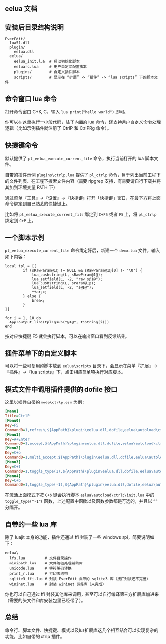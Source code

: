 eelua 文档
--------------------------------

## 安装后目录结构说明

```
EverEdit/
  lua51.dll
  plugin/
    eelua.dll
  eelua/
    eelua_init.lua  # 启动初始化脚本
    eeluarc.lua     # 用户自定义配置脚本
    plugins/        # 自定义插件脚本
    scripts/        # 显示在 “扩展” -> “插件” -> “lua scripts” 下的脚本文件
```

## 命令窗口 lua 命令

打开命令窗口 C+K, C，输入 `lua print("hello world")` 即可。

你可以在这里执行一小段代码，除了内置的 lua 命令，还支持用户自定义命令处理逻辑（比如示例插件就注册了 CtrlP 和 CtrlPRg 命令）。

## 快捷键命令

默认提供了 `pl_eelua_execute_current_file` 命令，执行当前打开的 lua 脚本文件。

自带的插件示例 `plugins\ctrlp.lua` 提供了 `pl_ctrlp` 命令，用于列出当前工程下的文件列表、在工程下搜索文件内容（需要 ripgrep 支持，有需要请自行下载并将其加到环境变量 PATH 下）

通过菜单『工具』→『设置』→『快捷键』打开「快捷键」窗口，在最下方将上面命令绑定到自己熟悉的快捷键上。

比如将 `pl_eelua_execute_current_file` 绑定到 `C+F5` 或者 `F5` 上，将 `pl_ctrlp` 绑定到 `C+P` 上。

## 一个脚本示例

`pl_eelua_execute_current_file` 命令绑定好后，新建一个 `demo.lua` 文件，输入如下内容：

```
local tpl = [[
        if (sRawParam@1@ != NULL && sRawParam@1@[0] != '\0') {
            lua_pushstring(L, sRawParam@1@);
            lua_setfield(L, -2, "raw_s@1@");
            lua_pushstring(L, sParam@1@);
            lua_setfield(L, -2, "s@1@");
            ++argc;
        } else {
            break;
        }
]]

for i = 1, 10 do
  App:output_line(tpl:gsub("@1@", tostring(i)))
end
```

按对应快捷键 F5 就会执行脚本，可以在输出窗口看到反馈结果。

## 插件菜单下的自定义脚本

可以将一些可复用的脚本放到 `eelua\scripts` 目录下，会显示在菜单『扩展』→『插件』→『lua scripts』下，点击相应菜单项执行对应脚本。

## 模式文件中调用插件提供的 dofile 接口

这里以插件自带的 `mode\ctrlp.esm` 为例：

```ini
[Menu]
Title=CtrlP
[Menu0]
Key=F5
Command0=1,refresh,${AppPath}\plugin\eelua.dll,dofile,eelua\autoload\ctrlp\init.lua^^refresh
[Menu1]
Key=A+Enter
Command0=1,accept,${AppPath}\plugin\eelua.dll,dofile,eelua\autoload\ctrlp\init.lua^^accept
[Menu2]
Key=C+o
Command0=1,multi_accept,${AppPath}\plugin\eelua.dll,dofile,eelua\autoload\ctrlp\init.lua^^accept
[Menu3]
Key=C+f
Command0=1,toggle_type(1),${AppPath}\plugin\eelua.dll,dofile,eelua\autoload\ctrlp\init.lua^^toggle_type^^1
[Menu4]
Key=C+b
Command0=1,toggle_type(-1),${AppPath}\plugin\eelua.dll,dofile,eelua\autoload\ctrlp\init.lua^^toggle_type^^-1
```

在激活上面模式下按 `C+b` 键会执行脚本 `eelua\autoload\ctrlp\init.lua` 中的 `toggle_type("-1")` 函数，上述配置中函数以及函数参数都是可选的，并且以 ^^ 分隔开。

## 自带的一些 lua 库

除了 luajit 本身的功能，插件还通过 ffi 封装了一些 windows api，简要说明如下：

```
eelua\
  lfs.lua         # 文件目录操作
  minipath.lua    # 文件路径处理辅助库
  unicode.lua     # 字符编码转换
  print_r.lua     # 打印表结构
  sqlite3_ffi.lua # 封装 EverEdit 自带的 sqlite3 库（接口封装还不完善）
  wininet.lua     # 封装 wininet 网络库（未完成）
```

你也可以自己通过 ffi 封装其他库来调用，甚至可以自行编译第三方扩展库加进来（需要的头文件和库安装包里已经带了）。

## 总结
命令行、脚本文件、快捷键、模式以及lua扩展库这几个相互结合可以实现复杂的功能，比如自带的 ctrlp 插件。